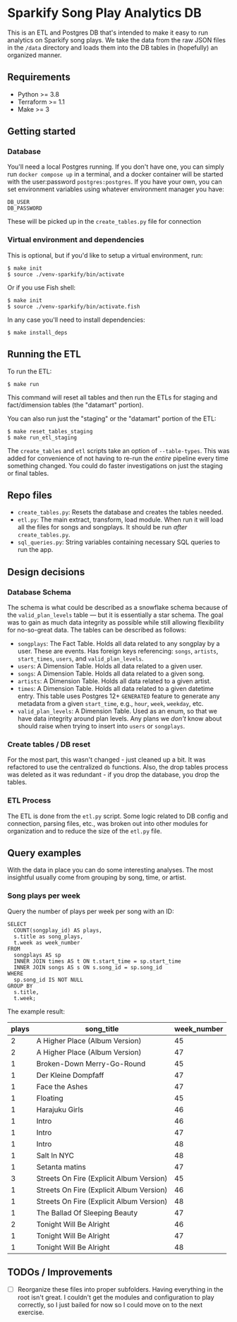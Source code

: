 # Sparkify Song Play Analytics DB

This is an ETL and Postgres DB that's intended to make it easy to run analytics
on Sparkify song plays. We take the data from the raw JSON files in the `/data`
directory and loads them into the DB tables in (hopefully) an organized manner.

## Requirements

- Python >= 3.8
- Terraform >= 1.1
- Make >= 3

## Getting started

### Database

You'll need a local Postgres running. If you don't have one, you can simply run
`docker compose up` in a terminal, and a docker container will be started with
the user:password `postgres:postgres`. If you have your own, you can set
environment variables using whatever environment manager you have:

```
DB_USER
DB_PASSWORD
```

These will be picked up in the `create_tables.py` file for connection

### Virtual environment and dependencies

This is optional, but if you'd like to setup a virtual environment, run:

```
$ make init
$ source ./venv-sparkify/bin/activate
```

Or if you use Fish shell:

```
$ make init
$ source ./venv-sparkify/bin/activate.fish
```

In any case you'll need to install dependencies:

```
$ make install_deps
```

## Running the ETL

To run the ETL:

```
$ make run
```

This command will reset all tables and then run the ETLs for staging and
fact/dimension tables (the "datamart" portion).

You can also run just the "staging" or the "datamart" portion of the ETL:

```
$ make reset_tables_staging
$ make run_etl_staging
```

The `create_tables` and `etl` scripts take an option of `--table-types`. This
was added for convenience of not having to re-run the _entire_ pipeline every
time something changed. You could do faster investigations on just the staging
or final tables.

## Repo files

- `create_tables.py`: Resets the database and creates the tables needed.
- `etl.py`: The main extract, transform, load module. When run it will load all
  the files for songs and songplays. It should be run _after_
  `create_tables.py`.
- `sql_queries.py`: String variables containing necessary SQL queries to run
  the app.

## Design decisions

### Database Schema

The schema is what could be described as a snowflake schema because of the
`valid_plan_levels` table — but it is essentially a star schema. The goal was to
gain as much data integrity as possible while still allowing flexibility for
no-so-great data. The tables can be described as follows:

- `songplays`: The Fact Table. Holds all data related to any songplay by a user.
  These are events. Has foreign keys referencing: `songs`, `artists`,
  `start_times`, `users`, and `valid_plan_levels`.
- `users`: A Dimension Table. Holds all data related to a given user.
- `songs`: A Dimension Table. Holds all data related to a given song.
- `artists`: A Dimension Table. Holds all data related to a given artist.
- `times`: A Dimension Table. Holds all data related to a given datetime entry.
  This table uses Postgres 12+ `GENERATED` feature to generate any metadata from
  a given `start_time`, e.g., `hour`, `week`, `weekday`, etc.
- `valid_plan_levels`: A Dimension Table. Used as an enum, so that we have data
  integrity around plan levels. Any plans we _don't_ know about should raise
  when trying to insert into `users` or `songplays`.

### Create tables / DB reset

For the most part, this wasn't changed - just cleaned up a bit. It was
refactored to use the centralized `db` functions. Also, the drop tables process
was deleted as it was redundant - if you drop the database, you drop the tables.

### ETL Process

The ETL is done from the `etl.py` script. Some logic related to DB config and
connection, parsing files, etc., was broken out into other modules for
organization and to reduce the size of the `etl.py` file.

## Query examples

With the data in place you can do some interesting analyses. The most insightful
usually come from grouping by song, time, or artist.

### Song plays per week

Query the number of plays per week per song with an ID:

```
SELECT
  COUNT(songplay_id) AS plays,
  s.title as song_plays,
  t.week as week_number
FROM
  songplays AS sp
  INNER JOIN times AS t ON t.start_time = sp.start_time
  INNER JOIN songs AS s ON s.song_id = sp.song_id
WHERE
  sp.song_id IS NOT NULL
GROUP BY
  s.title,
  t.week;
```

The example result:

| plays | song_title                               | week_number |
| ----- | ---------------------------------------- | ----------- |
| 2     | A Higher Place (Album Version)           | 45          |
| 2     | A Higher Place (Album Version)           | 47          |
| 1     | Broken-Down Merry-Go-Round               | 45          |
| 1     | Der Kleine Dompfaff                      | 47          |
| 1     | Face the Ashes                           | 47          |
| 1     | Floating                                 | 45          |
| 1     | Harajuku Girls                           | 46          |
| 1     | Intro                                    | 46          |
| 1     | Intro                                    | 47          |
| 1     | Intro                                    | 48          |
| 1     | Salt In NYC                              | 48          |
| 1     | Setanta matins                           | 47          |
| 3     | Streets On Fire (Explicit Album Version) | 45          |
| 1     | Streets On Fire (Explicit Album Version) | 46          |
| 1     | Streets On Fire (Explicit Album Version) | 48          |
| 1     | The Ballad Of Sleeping Beauty            | 47          |
| 2     | Tonight Will Be Alright                  | 46          |
| 1     | Tonight Will Be Alright                  | 47          |
| 1     | Tonight Will Be Alright                  | 48          |

## TODOs / Improvements

- [ ] Reorganize these files into proper subfolders. Having everything in the
      root isn't great. I couldn't get the modules and configuration to play
      correctly, so I just bailed for now so I could move on to the next
      exercise.
